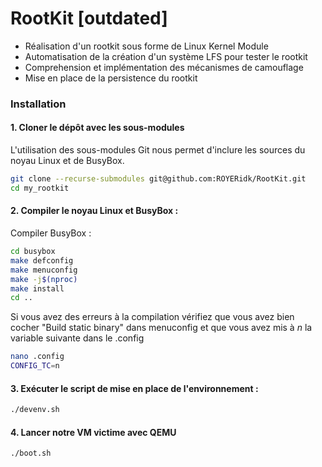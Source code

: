 # RootKit [outdated]

- Réalisation d'un rootkit sous forme de Linux Kernel Module
- Automatisation de la création d'un système LFS pour tester le rootkit
- Comprehension et implémentation des mécanismes de camouflage
- Mise en place de la persistence du rootkit

### Installation

#### 1. Cloner le dépôt avec les sous-modules

L'utilisation des sous-modules Git nous permet d'inclure les sources du noyau Linux et de BusyBox.
```bash
git clone --recurse-submodules git@github.com:ROYERidk/RootKit.git
cd my_rootkit
```

#### 2. Compiler le noyau Linux et BusyBox :

Compiler BusyBox :
```bash
cd busybox
make defconfig
make menuconfig
make -j$(nproc)
make install
cd ..
```
Si vous avez des erreurs à la compilation vérifiez que vous avez bien cocher "Build static binary" dans menuconfig et que vous avez mis à *n* la variable suivante dans le .config
```bash
nano .config
CONFIG_TC=n
```

#### 3. Exécuter le script de mise en place de l'environnement :
```bash
./devenv.sh
```

#### 4. Lancer notre VM victime avec QEMU
```bash
./boot.sh
```
